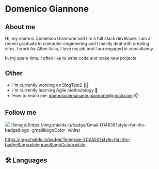 # Domenico Giannone

## About me

Hi, my name is Domenico Giannone and I'm a full stack developer.
I am a recent graduate in computer engineering and I mainly deal with creating sites.
I work for Alten Italia, I love my job and I am engaged in consultancy.

In my spare time, I often like to write code and make new projects

## Other
- I'm currently working on BlogTest2 👩‍💻
- I'm currently learning Agile methodology 🧠
- How to reach me: domenicoemanuele.giannone@gmail.com 📫

## Follow me
<img src="{BadgeURLHere}" />
[!image](https://img.shields.io/badge/Gmail-D14836?style=for-the-badge&logo=gmail&logoColor=white)

https://img.shields.io/badge/Telegram-2CA5E0?style=for-the-badge&logo=telegram&logoColor=white



## 🛠 Languages

